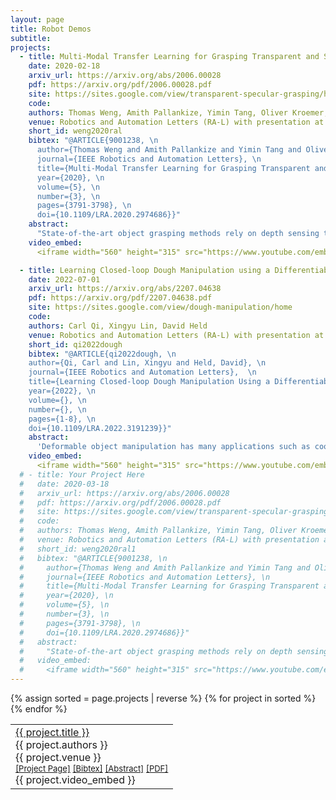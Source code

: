 ```yaml
---
layout: page
title: Robot Demos
subtitle:
projects:
  - title: Multi-Modal Transfer Learning for Grasping Transparent and Specular Objects
    date: 2020-02-18
    arxiv_url: https://arxiv.org/abs/2006.00028
    pdf: https://arxiv.org/pdf/2006.00028.pdf
    site: https://sites.google.com/view/transparent-specular-grasping/home
    code: 
    authors: Thomas Weng, Amith Pallankize, Yimin Tang, Oliver Kroemer, David Held
    venue: Robotics and Automation Letters (RA-L) with presentation at the International Conference of Robotics and Automation (ICRA), 2020
    short_id: weng2020ral
    bibtex: "@ARTICLE{9001238, \n
      author={Thomas Weng and Amith Pallankize and Yimin Tang and Oliver Kroemer and David Held}, \n
      journal={IEEE Robotics and Automation Letters}, \n
      title={Multi-Modal Transfer Learning for Grasping Transparent and Specular Objects}, \n
      year={2020}, \n
      volume={5}, \n
      number={3}, \n
      pages={3791-3798}, \n
      doi={10.1109/LRA.2020.2974686}}"
    abstract: 
      "State-of-the-art object grasping methods rely on depth sensing to plan robust grasps, but commercially available depth sensors fail to detect transparent and specular objects. To improve grasping performance on such objects, we introduce a method for learning a multi-modal perception model by bootstrapping from an existing uni-modal model. This transfer learning approach requires only a pre-existing uni-modal grasping model and paired multi-modal image data for training, foregoing the need for ground-truth grasp success labels nor real grasp attempts. Our experiments demonstrate that our approach is able to reliably grasp transparent and reflective objects. Video and supplementary material are available at <a href=\"https://sites.google.com/view/transparent-specular-grasping\">https://sites.google.com/view/transparent-specular-grasping</a>."
    video_embed: 
      <iframe width="560" height="315" src="https://www.youtube.com/embed/rYRPWe0xLVo" title="YouTube video player" frameborder="0" allow="accelerometer; autoplay; clipboard-write; encrypted-media; gyroscope; picture-in-picture" allowfullscreen></iframe>

  - title: Learning Closed-loop Dough Manipulation using a Differentiable Reset Module
    date: 2022-07-01
    arxiv_url: https://arxiv.org/abs/2207.04638
    pdf: https://arxiv.org/pdf/2207.04638.pdf
    site: https://sites.google.com/view/dough-manipulation/home
    code: 
    authors: Carl Qi, Xingyu Lin, David Held
    venue: Robotics and Automation Letters (RA-L) with presentation at the International Conference on Intelligent Robots and Systems (IROS), 2022
    short_id: qi2022dough
    bibtex: "@ARTICLE{qi2022dough, \n
    author={Qi, Carl and Lin, Xingyu and Held, David}, \n
    journal={IEEE Robotics and Automation Letters},  \n
    title={Learning Closed-loop Dough Manipulation Using a Differentiable Reset Module}, \n
    year={2022}, \n
    volume={}, \n
    number={}, \n
    pages={1-8}, \n
    doi={10.1109/LRA.2022.3191239}}"
    abstract: 
      'Deformable object manipulation has many applications such as cooking and laundry folding in our daily lives. Manipulating elastoplastic objects such as dough is particularly challenging because dough lacks a compact state representation and requires contact-rich interactions. We consider the task of flattening a piece of dough into a specific shape from RGB-D images. While the task is seemingly intuitive for humans, there exist local optima for common approaches such as naive trajectory optimization. We propose a novel trajectory optimizer that optimizes through a differentiable "reset" module, transforming a single-stage, fixed-initialization trajectory into a multistage, multi-initialization trajectory where all stages are optimized jointly. We then train a closed-loop policy on the demonstrations generated by our trajectory optimizer. Our policy receives partial point clouds as input, allowing ease of transfer from simulation to the real world. We show that our policy can perform real-world dough manipulation, flattening a ball of dough into a target shape.'
    video_embed: 
      <iframe width="560" height="315" src="https://www.youtube.com/embed/b1qKmgmei2U" title="YouTube video player" frameborder="0" allow="accelerometer; autoplay; clipboard-write; encrypted-media; gyroscope; picture-in-picture" allowfullscreen></iframe>
  # - title: Your Project Here
  #   date: 2020-03-18
  #   arxiv_url: https://arxiv.org/abs/2006.00028
  #   pdf: https://arxiv.org/pdf/2006.00028.pdf
  #   site: https://sites.google.com/view/transparent-specular-grasping/home
  #   code: 
  #   authors: Thomas Weng, Amith Pallankize, Yimin Tang, Oliver Kroemer, David Held
  #   venue: Robotics and Automation Letters (RA-L) with presentation at the International Conference of Robotics and Automation (ICRA), 2020
  #   short_id: weng2020ral1
  #   bibtex: "@ARTICLE{9001238, \n
  #     author={Thomas Weng and Amith Pallankize and Yimin Tang and Oliver Kroemer and David Held}, \n
  #     journal={IEEE Robotics and Automation Letters}, \n
  #     title={Multi-Modal Transfer Learning for Grasping Transparent and Specular Objects}, \n
  #     year={2020}, \n
  #     volume={5}, \n
  #     number={3}, \n
  #     pages={3791-3798}, \n
  #     doi={10.1109/LRA.2020.2974686}}"
  #   abstract: 
  #     "State-of-the-art object grasping methods rely on depth sensing to plan robust grasps, but commercially available depth sensors fail to detect transparent and specular objects. To improve grasping performance on such objects, we introduce a method for learning a multi-modal perception model by bootstrapping from an existing uni-modal model. This transfer learning approach requires only a pre-existing uni-modal grasping model and paired multi-modal image data for training, foregoing the need for ground-truth grasp success labels nor real grasp attempts. Our experiments demonstrate that our approach is able to reliably grasp transparent and reflective objects. Video and supplementary material are available at <a href=\"https://sites.google.com/view/transparent-specular-grasping\">https://sites.google.com/view/transparent-specular-grasping</a>."
  #   video_embed: 
  #     <iframe width="560" height="315" src="https://www.youtube.com/embed/rYRPWe0xLVo" title="YouTube video player" frameborder="0" allow="accelerometer; autoplay; clipboard-write; encrypted-media; gyroscope; picture-in-picture" allowfullscreen></iframe>
---
```


<table>
{% assign sorted = page.projects | reverse %}
{% for project in sorted %}
  <tr>  
    <td><a href="{{ project.arxiv_url }}">{{ project.title }}</a><br>
      <div class="pubauthor">
        {{ project.authors }}<br>
      </div>
      <div class="pubjournal">
        {{ project.venue }}
      </div>
      <div id="bib{{ project.short_id }}" style="display:none">
        <blockquote>
          <pre>{{project.bibtex}}</pre>
        </blockquote>
        </div>
        <div id="abs{{ project.short_id }}" style="display:none">
          <blockquote>
            {{project.abstract}}
          </blockquote>
        </div>
        <div style="font-size:small">
          <a href="{{ project.site }}">[Project Page]</a>
          <!-- <a href="">[Code]</a> -->
          <a href="javascript:copy(div{{ project.short_id }}, bib{{ project.short_id }})">[Bibtex]</a>
          <a href="javascript:copy(div{{ project.short_id }}, abs{{ project.short_id}})">[Abstract]</a>
          <a href="{{ project.pdf }}">[PDF]</a>
        </div>
        <div id="div{{ project.short_id }}" class="pubInfo"></div>
        <div class='video_embed'>
          {{ project.video_embed }}
        </div>
      </td>
    </tr>
{% endfor %}
</table>
